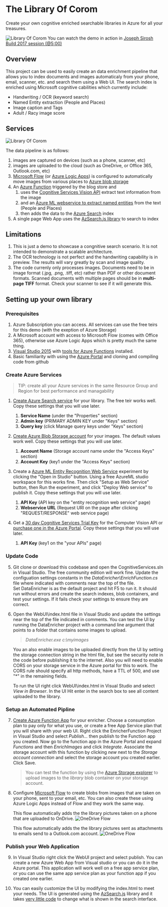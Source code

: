 # The Library Of Corom
Create your own cognitive enriched searchable libraries in Azure for all your treasures.

![Library Of Corom](images/library-of-corom.jpg)
You can watch the demo in action in [Joseph Sirosh Build 2017 session (@5:00)](https://channel9.msdn.com/Events/Build/2017/B8081)

## Overview
This project can be used to easily create an data enrichment pipeline that allows you to
index documents and images automaticaly from your phone, email, scanner, etc. and search
them using a Web UI.  The search index is enriched using Microsoft cognitive cabilities
which currently include:
* Handwriting / OCR (keyword search)
* Named Entity extraction (People and Places)
* Image caption and Tags
* Adult / Racy image score

## Services
![Library Of Corom](images/overview.jpg)

The data pipeline is as follows:
1. images are captured on devices (such as a phone, scanner, etc)
2. images are uploaded to the cloud (such as OneDrive, or Office 365, Outlook.com, etc)
3. [Microsoft Flow](http://flow.microsoft.com/) (or [Azure Logic Apps](https://azure.microsoft.com/en-us/services/logic-apps/)) is configured to automatically move images from various places to [Azure blob storage](https://azure.microsoft.com/en-us/services/storage/blobs/)
4. An [Azure Function](https://azure.microsoft.com/en-us/services/functions/) triggered by the blog store and
    1. uses the [Cognitive Services Vision API](https://azure.microsoft.com/en-us/services/cognitive-services/computer-vision/) extract text information from the image
    2. and an [Azure ML webservice to extract named entities](https://gallery.cortanaintelligence.com/Experiment/Entity-Recognition-Web-Service-2) from the text (People and Places)
    3. then adds the data to the [Azure Search](https://azure.microsoft.com/en-us/services/search/) index
5. A single page Web App uses the [AzSearch.js library](https://github.com/EvanBoyle/AzSearch.js) to search to index

## Limitations
1. This is just a demo to showcase a congnitive search scenario.  It is not intended to demonstrate a scalable architecture.
2. The OCR technology is not perfect and the handwriting capability is in preview.  The results will vary greatly by scan and image quality.
2. The code currenly only processes images. Documents need to be in image format (.jpg, .png, .tiff, etc) rather than PDF or other document formats.
   Scanned documents with multiple pages should be in **multi-page TIFF** format.  Check your scanner to see if it will generate this.

## Setting up your own library

### Prerequisites
1. Azure Subscription you can access. All services can use the free teirs for this demo (with the exeption of Azure Storage)
2. A Microsoft account with access to Microsoft Flow (comes with Office 365), otherwise use Azure Logic Apps which is pretty much the same thing.
3. [Visual Studio 2015](https://www.visualstudio.com/downloads/) with [tools for Azure Functions](https://blogs.msdn.microsoft.com/webdev/2016/12/01/visual-studio-tools-for-azure-functions/) installed.
4. Basic familiarity with using the [Azure Portal](https://portal.azure.com) and cloning and compiling code from github



### Create Azure Services
> TIP: create all your Azure services in the same Resource Group and Region for best performance and managability

1. [Create Azure Search service](https://docs.microsoft.com/en-us/azure/search/search-create-service-portal) for your library.
   The free teir works well. Copy these settings that you will use later.
   1.  __Service Name__ (under the "Properties" section)
   2.  __Admin key__ (PRIMARY ADMIN KEY under "Keys" section)
   3.  __Query key__ (click Manage query keys under "Keys" section)

2. [Create Azure Blob Storage account](https://docs.microsoft.com/en-us/azure/storage/storage-create-storage-account#create-a-storage-account) for your images.
   The default values work well. Copy these settings that you will use later.
   1.  __Account Name__ (Storage account name under the "Access Keys" section)
   2.  __Account Key__ (key1 under the "Access Keys" section)

3. Create a [Azure ML Entity Recognition Web Service](https://gallery.cortanaintelligence.com/Experiment/Entity-Recognition-Web-Service-2) experiment by clicking the "Open in Studio" button.
   Using a free AzureML studio workspace for this works fine.  Then click "Setup as Web Service" button, then Run the experiment, and click "Deploy Web service" to publish it.
   Copy these settings that you will use later.
   1.  __API Key__ (API key on the "entity recognition web service" page)
   2.  __Webservice URL__ (Request URI on the page after clicking "REQUEST/RESPONSE" web service page)

4. Get a [30 day Cognitive Services Trial Key](https://azure.microsoft.com/en-us/try/cognitive-services/?api=computer-vision) for the Computer Vision API or [purchase one in the Azure Portal](https://docs.microsoft.com/en-us/azure/cognitive-services/cognitive-services-apis-create-account).
   Copy these settings that you will use later.
   1.  __API Key__ (key1 on the "your APIs" page)

### Update Code

5. Git clone or download this codebase and open the CognitiveServices.sln in Visual Studio.  The free community edition will work fine.
   Update the configuation settings constants in the *DataEnricher\EnrichFunction.cs* file where indicated with comments near the top of the file.  
   Set DataEnricher is as the default project and hit F5 to run it.  It should run without errors and create the search indexes, blob containers,
   and test your settings.  If it fails check your settings to ensure they are correct.
   

6. Open the WebUI\index.html file in Visual Studio and update the settings near the top of the file indicated in comments.
   You can test the UI by running the DataEnricher project with a command line argument that points to a folder that contains some images to upload.
   >*DataEnricher.exe c:\myimages*
   
   You an also enable images to be uploaded directly from the UI by setting the storage connection string in the html file, but see the security note
   in the code before publishing it to the internet.  Also you will need to enable CORS on your storage service in the Azure portal for this to work.
   The CORS rule should specify all http methods, have a TTL of 500, and use "*" in the remaining fields.
   
   To run the UI right click WebUI\index.html in Visual Studio and select *View in Browser*.
   In the UI Hit enter in the search box to see all content uploaded to the library.

### Setup an Automated Pipline

7. [Create Azure Function App](https://docs.microsoft.com/en-us/azure/azure-functions/functions-create-first-azure-function#create-a-function-app) for your enricher.
   Choose a consumption plan to pay only for what you use, or create a free App Service plan that you will share with your web UI.
   Right click the EnricherFunction Project in Visual Studio and select *Publish...* then publish to the Function app you created.
   Now go to the function app in the Azure Portal and expand *Functions* and then *EnrichImages* and click *Integrate*.
   Associate the storage account with this function by clicking *new* next to the *Storage account connection*
   and select the storage account you created earlier.  Click Save.
   > You can test the function by using the [Azure Storage explorer](http://storageexplorer.com/) to upload images to the *library* blob container on your storage account.

8. Configure [Microsoft Flow](http://flow.microsoft.com/) to create blobs from images that are taken on your phone,
   sent to your email, etc.  You can also create these using Azure Logic Apps instead of Flow and they work the same way.

   This flow automatically adds the the library pictures taken on a phone that are uploaded to OnDrive.
   ![OneDrive Flow](images/onedrive-flow.jpg)

   This flow automatically adds the the library pictures sent as attachments to emails send to a Outlook.com account.
   ![OneDrive Flow](images/outlook-flow.jpg)

### Publish your Web Application

9. In Visual Studio right click the WebUI project and select publish.  You can create a new Azure Web App from Visual
   studio or you can do it in the Azure portal.  This application will work well on a free app service plan,
   or you can use the same app service plan as your function app if you created one earlier.

10. You can easily customize the UI by modifying the index.html to meet your needs.  The UI is generated using the
    [AzSearch.js](https://github.com/Yahnoosh/AzSearch.js) library and it takes [very little code](https://github.com/Yahnoosh/AzSearch.js#basic-usage)
    to change what is shown in the search interface.